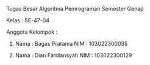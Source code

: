 Tugas Besar Algoritma Pemrograman Semester Genap

Kelas : SE-47-04

Anggota Kelompok :
 1. Nama : Bagas Pratama
    NIM  : 103022300035

 2. Nama : Dian Fardiansyah
    NIM  : 103022300129 
